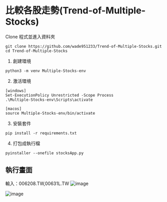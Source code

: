 # 比較各股走勢(Trend-of-Multiple-Stocks)
Clone 程式並進入資料夾
```
git clone https://github.com/wade951233/Trend-of-Multiple-Stocks.git
cd Trend-of-Multiple-Stocks
```

1. 創建環境
```
python3 -m venv Multiple-Stocks-env
```
2. 激活環境
```
[windows]
Set-ExecutionPolicy Unrestricted -Scope Process
.\Multiple-Stocks-env\Scripts\activate

[macos]
source Multiple-Stocks-env/bin/activate
```
3. 安裝套件
```
pip install -r requirements.txt
```
4. 打包成執行檔
```
pyinstaller --onefile stocksApp.py
```

## 執行畫面
輸入：006208.TW,00631L.TW
![image](https://github.com/wade951233/Trend-of-Multiple-Stocks/assets/54468254/0a3dc047-d466-4dd9-ada0-e9790ed068d9)

![image](https://github.com/wade951233/Trend-of-Multiple-Stocks/assets/54468254/6f05f915-beaf-4827-9977-04236f130f44)

